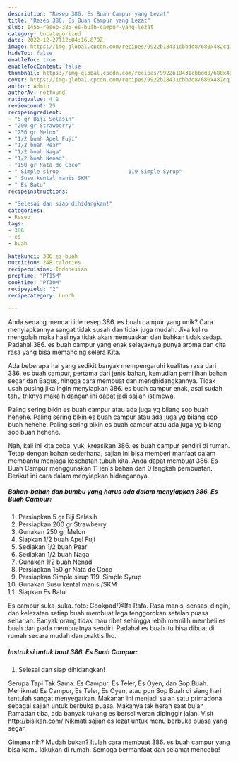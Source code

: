 ```yaml
---
description: "Resep 386. Es Buah Campur yang Lezat"
title: "Resep 386. Es Buah Campur yang Lezat"
slug: 1455-resep-386-es-buah-campur-yang-lezat
category: Uncategorized
date: 2022-12-27T12:04:16.879Z
image: https://img-global.cpcdn.com/recipes/9922b18431cbbdd8/680x482cq70/386-es-buah-campur-foto-resep-utama.jpg
hideToc: false
enableToc: true
enableTocContent: false
thumbnail: https://img-global.cpcdn.com/recipes/9922b18431cbbdd8/680x482cq70/386-es-buah-campur-foto-resep-utama.jpg
cover: https://img-global.cpcdn.com/recipes/9922b18431cbbdd8/680x482cq70/386-es-buah-campur-foto-resep-utama.jpg
author: Admin
authorAv: notfound
ratingvalue: 4.2
reviewcount: 25
recipeingredient:
- "5 gr Biji Selasih"
- "200 gr Strawberry"
- "250 gr Melon"
- "1/2 buah Apel Fuji"
- "1/2 buah Pear"
- "1/2 buah Naga"
- "1/2 buah Nenad"
- "150 gr Nata de Coco"
- " Simple sirup                      119 Simple Syrup"
- " Susu kental manis SKM"
- " Es Batu"
recipeinstructions:

- "Selesai dan siap dihidangkan!"
categories:
- Resep
tags:
- 386
- es
- buah

katakunci: 386 es buah 
nutrition: 248 calories
recipecuisine: Indonesian
preptime: "PT15M"
cooktime: "PT30M"
recipeyield: "2"
recipecategory: Lunch

---
```





Anda sedang mencari ide resep 386. es buah campur yang unik? Cara menyiapkannya sangat tidak susah dan tidak juga mudah. Jika keliru mengolah maka hasilnya tidak akan memuaskan dan bahkan tidak sedap. Padahal 386. es buah campur yang enak selayaknya punya aroma dan cita rasa yang bisa memancing selera Kita.





Ada beberapa hal yang sedikit banyak mempengaruhi kualitas rasa dari 386. es buah campur, pertama dari jenis bahan, kemudian pemilihan bahan segar dan Bagus, hingga cara membuat dan menghidangkannya. Tidak usah pusing jika ingin menyiapkan 386. es buah campur enak,      asal sudah tahu triknya maka hidangan ini dapat jadi sajian istimewa.














Paling sering bikin es buah campur atau ada juga yg bilang sop buah hehehe. Paling sering bikin es buah campur atau ada juga yg bilang sop buah hehehe. Paling sering bikin es buah campur atau ada juga yg bilang sop buah hehehe.






Nah, kali ini kita coba, yuk, kreasikan 386. es buah campur sendiri di rumah. Tetap dengan bahan sederhana, sajian ini bisa memberi manfaat dalam membantu menjaga kesehatan tubuh kita. Anda dapat membuat 386. Es Buah Campur menggunakan 11 jenis bahan dan 0 langkah pembuatan. Berikut ini cara dalam menyiapkan hidangannya.

<!--inarticleads1-->

##### Bahan-bahan dan bumbu yang harus ada dalam menyiapkan 386. Es Buah Campur:

1. Persiapkan 5 gr Biji Selasih
1. Persiapkan 200 gr Strawberry
1. Gunakan 250 gr Melon
1. Siapkan 1/2 buah Apel Fuji
1. Sediakan 1/2 buah Pear
1. Sediakan 1/2 buah Naga
1. Gunakan 1/2 buah Nenad
1. Persiapkan 150 gr Nata de Coco
1. Persiapkan  Simple sirup                      119. Simple Syrup
1. Gunakan  Susu kental manis /SKM
1. Siapkan  Es Batu


Es campur suka-suka. foto: Cookpad/@Ifa Rafa. Rasa manis, sensasi dingin, dan kelezatan setiap buah membuat lega tenggorokan setelah puasa seharian. Banyak orang tidak mau ribet sehingga lebih memilih membeli es buah dari pada membuatnya sendiri. Padahal es buah itu bisa dibuat di rumah secara mudah dan praktis lho. 

<!--inarticleads2-->

##### Instruksi untuk buat 386. Es Buah Campur:


1. Selesai dan siap dihidangkan!

Serupa Tapi Tak Sama: Es Campur, Es Teler, Es Oyen, dan Sop Buah. Menikmati Es Campur, Es Teler, Es Oyen, atau pun Sop Buah di siang hari tentulah sangat menyegarkan. Makanan ini menjadi salah satu primadona sebagai sajian untuk berbuka puasa. Makanya tak heran saat bulan Ramadan tiba, ada banyak tukang es berseliweran dipinggir jalan. Visit http://bisikan.com/ Nikmati sajian es lezat untuk menu berbuka puasa yang segar. 

Gimana nih? Mudah bukan? Itulah cara membuat 386. es buah campur yang bisa kamu lakukan di rumah. Semoga bermanfaat dan selamat mencoba!

